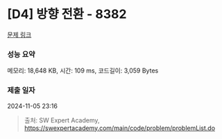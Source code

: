 # [D4] 방향 전환 - 8382 

[문제 링크](https://swexpertacademy.com/main/code/problem/problemDetail.do?contestProbId=AWyNQrCahHcDFAVP) 

### 성능 요약

메모리: 18,648 KB, 시간: 109 ms, 코드길이: 3,059 Bytes

### 제출 일자

2024-11-05 23:16



> 출처: SW Expert Academy, https://swexpertacademy.com/main/code/problem/problemList.do